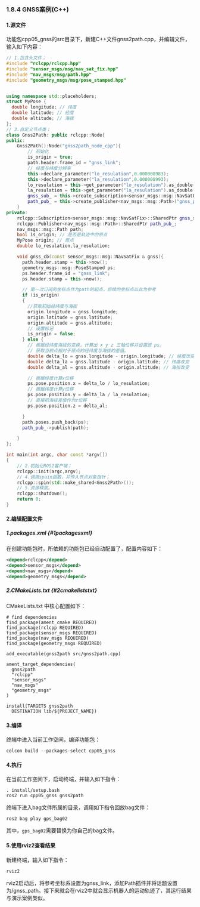 ### 1.8.4 GNSS案例\(C++\)

#### 1.源文件

功能包cpp05\_gnss的src目录下，新建C++文件gnss2path.cpp，并编辑文件，输入如下内容：

```cpp
// 1.包含头文件；
#include "rclcpp/rclcpp.hpp"
#include "sensor_msgs/msg/nav_sat_fix.hpp"
#include "nav_msgs/msg/path.hpp"
#include "geometry_msgs/msg/pose_stamped.hpp"


using namespace std::placeholders;
struct MyPose {
  double longitude; // 纬度
  double latitude; // 经度
  double altitude; // 海拔
};
// 3.自定义节点类；
class Gnss2Path: public rclcpp::Node{
public:
    Gnss2Path():Node("gnss2path_node_cpp"){
        // 初始化
        is_origin = true;
        path.header.frame_id = "gnss_link";
        // 经度与纬度分辨率
        this->declare_parameter("lo_resulation",0.000008983);
        this->declare_parameter("la_resulation",0.000008993);
        lo_resulation = this->get_parameter("lo_resulation").as_double();
        la_resulation = this->get_parameter("la_resulation").as_double();
        gnss_sub_ = this->create_subscription<sensor_msgs::msg::NavSatFix>("gps/fix",10,std::bind(&Gnss2Path::gnss_cb,this,_1));
        path_pub_ = this->create_publisher<nav_msgs::msg::Path>("gnss_path",10);
    }
private:
    rclcpp::Subscription<sensor_msgs::msg::NavSatFix>::SharedPtr gnss_sub_;
    rclcpp::Publisher<nav_msgs::msg::Path>::SharedPtr path_pub_;
    nav_msgs::msg::Path path;
    bool is_origin; // 是否是轨迹中的原点
    MyPose origin; // 原点
    double lo_resulation,la_resulation;

    void gnss_cb(const sensor_msgs::msg::NavSatFix & gnss){
      path.header.stamp = this->now();
      geometry_msgs::msg::PoseStamped ps;
      ps.header.frame_id = "gnss_link";
      ps.header.stamp = this->now();

      // 第一次订阅的坐标点作为path的起点，后续的坐标点以此为参考
      if (is_origin)
      {
        //获取初始经纬度与海拔
        origin.longitude = gnss.longitude;
        origin.latitude = gnss.latitude;
        origin.altitude = gnss.altitude;
        // 设置标记
        is_origin = false;
      } else {
        // 根据经纬度海拔的变换，计算出 x y z 三轴位移并设置进 ps。
        // 获取当前点相对于原点的经纬度与海拔的差值。
        double delta_lo = gnss.longitude - origin.longitude; // 经度改变
        double delta_la = gnss.latitude - origin.latitude; // 纬度改变
        double delta_al = gnss.altitude - origin.altitude; // 海拔改变

        // 根据经度计算x位移
        ps.pose.position.x = delta_lo / lo_resulation;
        // 根据纬度计算y位移
        ps.pose.position.y = delta_la / la_resulation;
        // 直接把海拔差值作为z位移
        ps.pose.position.z = delta_al;

      }
      path.poses.push_back(ps);
      path_pub_->publish(path);

    }
};

int main(int argc, char const *argv[])
{
    // 2.初始化ROS2客户端；
    rclcpp::init(argc,argv);
    // 4.调用spain函数，并传入节点对象指针；
    rclcpp::spin(std::make_shared<Gnss2Path>());
    // 5.资源释放。
    rclcpp::shutdown();
    return 0;
}
```

#### 2.编辑配置文件

##### 1.packages.xml {#1packagesxml}

在创建功能包时，所依赖的功能包已经自动配置了，配置内容如下：

```xml
<depend>rclcpp</depend>
<depend>sensor_msgs</depend>
<depend>nav_msgs</depend>
<depend>geometry_msgs</depend>
```

##### 2.CMakeLists.txt {#2cmakeliststxt}

CMakeLists.txt 中核心配置如下：

```
# find dependencies
find_package(ament_cmake REQUIRED)
find_package(rclcpp REQUIRED)
find_package(sensor_msgs REQUIRED)
find_package(nav_msgs REQUIRED)
find_package(geometry_msgs REQUIRED)

add_executable(gnss2path src/gnss2path.cpp)

ament_target_dependencies(
  gnss2path
  "rclcpp"
  "sensor_msgs"
  "nav_msgs"
  "geometry_msgs"
)

install(TARGETS gnss2path
  DESTINATION lib/${PROJECT_NAME})
```

#### 3.编译

终端中进入当前工作空间，编译功能包：

```
colcon build --packages-select cpp05_gnss
```

#### 4.执行

在当前工作空间下，启动终端，并输入如下指令：

```
. install/setup.bash
ros2 run cpp05_gnss gnss2path
```

终端下进入bag文件所属的目录，调用如下指令回放bag文件：

```
ros2 bag play gps_bag02
```

其中，`gps_bag02`需要替换为你自己的bag文件。

#### 5.使用rviz2查看结果

新建终端，输入如下指令：

```
rviz2
```

rviz2启动后，将参考坐标系设置为gnss\_link，添加Path插件并将话题设置为/gnss\_path。接下来就会在rviz2中就会显示机器人的运动轨迹了，其运行结果与演示案例类似。


